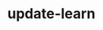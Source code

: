 # update-learn
<!--git remote set-url set url
git init 
git clone 
git log
git status
git branch
cat ~/.gitconfig
git config
git branch
git branch -d
git add
git commit -m
git branch 
git merge 
git checkout -b "" //tao branch
git push -u origin main
git push tai len github
git pull tai github ve cac chinh sua va push cac file len lai
gitgnore de an cac file k muon push len github
  -->